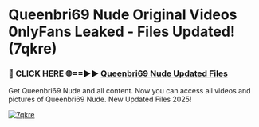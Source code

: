 # Queenbri69 Nude Original Videos 0nlyFans Leaked - Files Updated! (7qkre)

<h3>🔴 CLICK HERE 🌐==►► <a href="https://tinyurl.com/5h6xmrr3" rel="nofollow">Queenbri69 Nude Updated Files</a></h3>

Get Queenbri69 Nude and all content. Now you can access all videos and pictures of Queenbri69 Nude. New Updated Files 2025!

[![7qkre](https://i.imgur.com/KVD873Z.gif)](https://tinyurl.com/5h6xmrr3)
